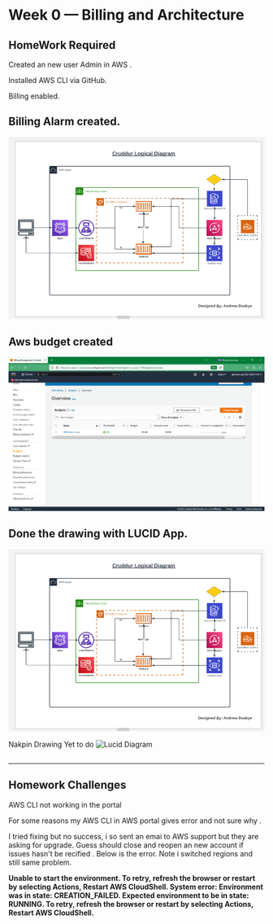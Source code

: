 # Week 0 — Billing and Architecture

## HomeWork Required 

Created an new user Admin in AWS .

Installed AWS CLI via GitHub.

Billing enabled.

## Billing Alarm created.

![Alarm](images/Crudder%20Diagraam.png)

## Aws budget created 

![AWS Budget](images/Budget.png)

## Done the drawing with LUCID App.
   
![Lucid Diagram](images/Crudder%20Diagram.png)
   

Nakpin Drawing 
Yet to do
![Lucid Diagram](images)

## 
-----------------------------------------------------------------------------------------------------------------------------------------------------------------------


## Homework Challenges 
AWS CLI not working in the portal

For some reasons my AWS CLI in AWS portal gives error and not sure why .

I tried fixing but no success, i so sent an emai to AWS support but they are asking for upgrade. Guess should close and reopen an new account if issues hasn't be recified . Below is the error. Note i switched regions and still same problem.

**Unable to start the environment. To retry, refresh the browser or restart by selecting Actions, Restart AWS CloudShell. System error: Environment was in state: CREATION_FAILED. Expected environment to be in state: RUNNING. To retry, refresh the browser or restart by selecting Actions, Restart AWS CloudShell.**
